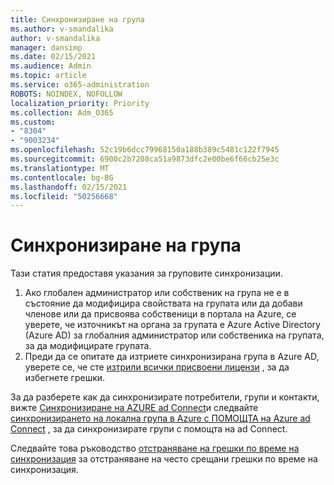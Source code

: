 ```yaml
---
title: Синхронизиране на група
ms.author: v-smandalika
author: v-smandalika
manager: dansimp
ms.date: 02/15/2021
ms.audience: Admin
ms.topic: article
ms.service: o365-administration
ROBOTS: NOINDEX, NOFOLLOW
localization_priority: Priority
ms.collection: Adm_O365
ms.custom:
- "8304"
- "9003234"
ms.openlocfilehash: 52c19b6dcc79968150a188b389c5481c122f7945
ms.sourcegitcommit: 6900c2b7208ca51a9873dfc2e00be6f66cb25e3c
ms.translationtype: MT
ms.contentlocale: bg-BG
ms.lasthandoff: 02/15/2021
ms.locfileid: "50256668"
---
```

# <a name="group-sync"></a>Синхронизиране на група

Тази статия предоставя указания за груповите синхронизации.

1. Ако глобален администратор или собственик на група не е в състояние да модифицира свойствата на групата или да добави членове или да присвоява собственици в портала на Azure, се уверете, че източникът на органа за групата е Azure Active Directory (Azure AD) за глобалния администратор или собственика на групата, за да модифицирате групата.
2. Преди да се опитате да изтриете синхронизирана група в Azure AD, уверете се, че сте [изтрили всички присвоени лицензи](https://docs.microsoft.com/azure/active-directory/enterprise-users/licensing-group-advanced) , за да избегнете грешки.

За да разберете как да синхронизирате потребители, групи и контакти, вижте [Синхронизиране на AZURE ad Connect](https://docs.microsoft.com/azure/active-directory/hybrid/concept-azure-ad-connect-sync-user-and-contacts)и следвайте [синхронизирането на локална група в Azure с ПОМОЩТА на Azure ad Connect](https://docs.microsoft.com/azure/active-directory/hybrid/whatis-hybrid-identity?WT.mc_id=Portal-Microsoft_Azure_Support) , за да синхронизирате групи с помощта на ad Connect.

Следвайте това ръководство [отстраняване на грешки по време на синхронизация](https://docs.microsoft.com/azure/active-directory/hybrid/tshoot-connect-sync-errors) за отстраняване на често срещани грешки по време на синхронизация.

